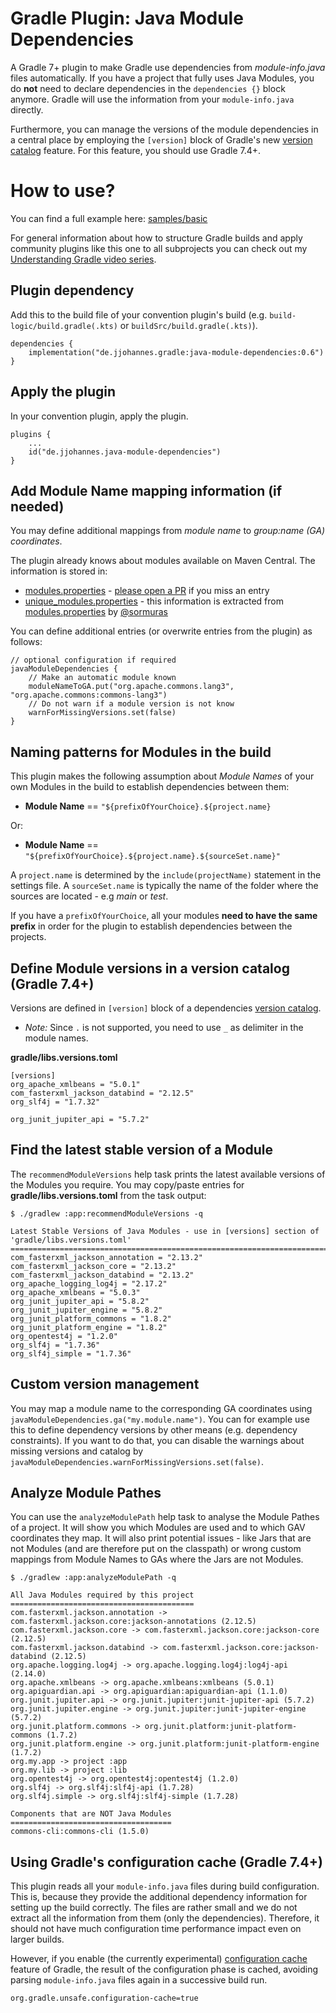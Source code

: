 # Gradle Plugin: Java Module Dependencies 

A Gradle 7+ plugin to make Gradle use dependencies from _module-info.java_ files automatically.
If you have a project that fully uses Java Modules, you do **not** need to declare dependencies in the `dependencies {}` block anymore.
Gradle will use the information from your `module-info.java` directly.

Furthermore, you can manage the versions of the module dependencies in a central place by employing the `[version]` block
of Gradle's new [version catalog](https://docs.gradle.org/current/userguide/platforms.html#sub:version-catalog) feature.
For this feature, you should use Gradle 7.4+.

# How to use?

You can find a full example here: [samples/basic](samples/basic)

For general information about how to structure Gradle builds and apply community plugins like this one to all subprojects
you can check out my [Understanding Gradle video series](https://www.youtube.com/playlist?list=PLWQK2ZdV4Yl2k2OmC_gsjDpdIBTN0qqkE). 

## Plugin dependency

Add this to the build file of your convention plugin's build
(e.g. `build-logic/build.gradle(.kts)` or `buildSrc/build.gradle(.kts)`).

```
dependencies {
    implementation("de.jjohannes.gradle:java-module-dependencies:0.6")
}
```

## Apply the plugin

In your convention plugin, apply the plugin.

```
plugins {
    ...
    id("de.jjohannes.java-module-dependencies")
}
```

## Add Module Name mapping information (if needed)

You may define additional mappings from _module name_ to _group:name (GA) coordinates_.

The plugin already knows about modules available on Maven Central. The information is stored in:

- [modules.properties](src/main/resources/de/jjohannes/gradle/moduledependencies/modules.properties) - [please open a PR](https://github.com/jjohannes/extra-java-module-info/pulls) if you miss an entry
- [unique_modules.properties](src/main/resources/de/jjohannes/gradle/moduledependencies/unique_modules.properties) - this information is extracted from [modules.properties](https://github.com/sormuras/modules/blob/main/com.github.sormuras.modules/com/github/sormuras/modules/modules.properties) by [@sormuras](https://github.com/sormuras)

You can define additional entries (or overwrite entries from the plugin) as follows:

```
// optional configuration if required
javaModuleDependencies {
    // Make an automatic module known
    moduleNameToGA.put("org.apache.commons.lang3", "org.apache.commons:commons-lang3")
    // Do not warn if a module version is not know
    warnForMissingVersions.set(false)
}
```

## Naming patterns for Modules in the build

This plugin makes the following assumption about _Module Names_ of your own Modules in the build to establish dependencies between them:

- **Module Name** == `"${prefixOfYourChoice}.${project.name}`

Or:

- **Module Name** == `"${prefixOfYourChoice}.${project.name}.${sourceSet.name}"`

A `project.name` is determined by the `include(projectName)` statement in the settings file.
A `sourceSet.name` is typically the name of the folder where the sources are located - e.g _main_ or _test_.

If you have a `prefixOfYourChoice`, all your modules **need to have the same prefix** in order for the plugin to establish dependencies between the projects.

## Define Module versions in a version catalog (Gradle 7.4+)

Versions are defined in `[version]` block of a dependencies [version catalog](https://docs.gradle.org/current/userguide/platforms.html#sub:version-catalog).
- *Note:* Since `.` is not supported, you need to use `_` as delimiter in the module names.

**gradle/libs.versions.toml**
```
[versions]
org_apache_xmlbeans = "5.0.1"
com_fasterxml_jackson_databind = "2.12.5"
org_slf4j = "1.7.32"

org_junit_jupiter_api = "5.7.2"
```

## Find the latest stable version of a Module

The `recommendModuleVersions` help task prints the latest available versions of the Modules you require.
You may copy/paste entries for **gradle/libs.versions.toml** from the task output:

````
$ ./gradlew :app:recommendModuleVersions -q

Latest Stable Versions of Java Modules - use in [versions] section of 'gradle/libs.versions.toml'
=================================================================================================
com_fasterxml_jackson_annotation = "2.13.2"
com_fasterxml_jackson_core = "2.13.2"
com_fasterxml_jackson_databind = "2.13.2"
org_apache_logging_log4j = "2.17.2"
org_apache_xmlbeans = "5.0.3"
org_junit_jupiter_api = "5.8.2"
org_junit_jupiter_engine = "5.8.2"
org_junit_platform_commons = "1.8.2"
org_junit_platform_engine = "1.8.2"
org_opentest4j = "1.2.0"
org_slf4j = "1.7.36"
org_slf4j_simple = "1.7.36"
````

## Custom version management

You may map a module name to the corresponding GA coordinates using `javaModuleDependencies.ga("my.module.name")`.
You can for example use this to define dependency versions by other means (e.g. dependency constraints).
If you want to do that, you can disable the warnings about missing versions and catalog by
`javaModuleDependencies.warnForMissingVersions.set(false)`.

## Analyze Module Pathes

You can use the `analyzeModulePath` help task to analyse the Module Pathes of a project.
It will show you which Modules are used and to which GAV coordinates they map.
It will also print potential issues - like Jars that are not Modules
(and are therefore put on the classpath)
or wrong custom mappings from Module Names to GAs where the Jars are not Modules.

```
$ ./gradlew :app:analyzeModulePath -q

All Java Modules required by this project
=========================================
com.fasterxml.jackson.annotation -> com.fasterxml.jackson.core:jackson-annotations (2.12.5)
com.fasterxml.jackson.core -> com.fasterxml.jackson.core:jackson-core (2.12.5)
com.fasterxml.jackson.databind -> com.fasterxml.jackson.core:jackson-databind (2.12.5)
org.apache.logging.log4j -> org.apache.logging.log4j:log4j-api (2.14.0)
org.apache.xmlbeans -> org.apache.xmlbeans:xmlbeans (5.0.1)
org.apiguardian.api -> org.apiguardian:apiguardian-api (1.1.0)
org.junit.jupiter.api -> org.junit.jupiter:junit-jupiter-api (5.7.2)
org.junit.jupiter.engine -> org.junit.jupiter:junit-jupiter-engine (5.7.2)
org.junit.platform.commons -> org.junit.platform:junit-platform-commons (1.7.2)
org.junit.platform.engine -> org.junit.platform:junit-platform-engine (1.7.2)
org.my.app -> project :app
org.my.lib -> project :lib
org.opentest4j -> org.opentest4j:opentest4j (1.2.0)
org.slf4j -> org.slf4j:slf4j-api (1.7.28)
org.slf4j.simple -> org.slf4j:slf4j-simple (1.7.28)

Components that are NOT Java Modules
====================================
commons-cli:commons-cli (1.5.0)
```

## Using Gradle's configuration cache (Gradle 7.4+)

This plugin reads all your `module-info.java` files during build configuration.
This is, because they provide the additional dependency information for setting up the build correctly.
The files are rather small and we do not extract all the information from them (only the dependencies).
Therefore, it should not have much configuration time performance impact even on larger builds.

However, if you enable (the currently experimental) [configuration cache](https://docs.gradle.org/current/userguide/configuration_cache.html)
feature of Gradle, the result of the configuration phase is cached, avoiding parsing `module-info.java` files again in a successive build run.

```
org.gradle.unsafe.configuration-cache=true
```

